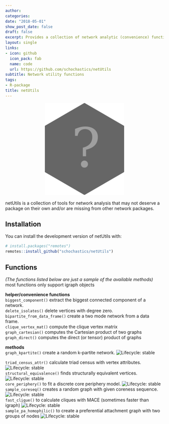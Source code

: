 ```yaml
---
author:
categories:
date: "2018-05-01"
show_post_date: false
draft: false
excerpt: Provides a collection of network analytic (convenience) functions, missing in other standard packages. This includes forms of dyad and triad census with attributes and equivalence measures. All functions are build upon igraph
layout: single
links:
- icon: github
  icon_pack: fab
  name: code
  url: https://github.com/schochastics/netUtils
subtitle: Network utility functions
tags:
- R-package
title: netUtils
---
```

<p style="text-align:center;">
<img src="featured-hex.png" width="50%">
</p>




netUtils is a collection of tools for network analysis that may not deserve a package on their own and/or are missing from other network packages.

## Installation

You can install the development version of netUtils with:


```r
# install.packages("remotes")
remotes::install_github("schochastics/netUtils")
```

## Functions

*(The functions listed below are just a sample of the available methods)*  
most functions only support igraph objects

**helper/convenience functions**  
`biggest_component()` extract the biggest connected component of a network.  
`delete_isolates()` delete vertices with degree zero.  
`bipartite_from_data_frame()` create a two mode network from a data frame.  
`clique_vertex_mat()` compute the clique vertex matrix  
`graph_cartesian()` computes the Cartesian product of two graphs  
`graph_direct()` computes the direct (or tensor) product of graphs

**methods**  
`graph_kpartite()` create a random k-partite network. ![Lifecycle: stable](https://img.shields.io/badge/lifecycle-stable-green.svg)  
<!-- `dyad_census_attr()` calculate dyad census with vertex attributes. ![Lifecycle: stable](https://img.shields.io/badge/lifecycle-stable-green.svg)   -->
`triad_census_attr()` calculate triad census with vertex attributes. ![Lifecycle: stable](https://img.shields.io/badge/lifecycle-stable-green.svg)    
`structural_equivalence()` finds structurally equivalent vertices. ![Lifecycle: stable](https://img.shields.io/badge/lifecycle-stable-green.svg)    
`core_periphery()` to fit a discrete core periphery model. ![Lifecycle: stable](https://img.shields.io/badge/lifecycle-experimental-orange.svg)  
`sample_coreseq()` creates a random graph with given coreness sequence. ![Lifecycle: stable](https://img.shields.io/badge/lifecycle-stable-green.svg)  
`fast_clique()` to calculate cliques with MACE (sometimes faster than igraph) ![Lifecycle: stable](https://img.shields.io/badge/lifecycle-stable-green.svg)  
`sample_pa_homophilic()` to create a preferential attachment graph with two groups of nodes ![Lifecycle: stable](https://img.shields.io/badge/lifecycle-experimental-orange.svg)
